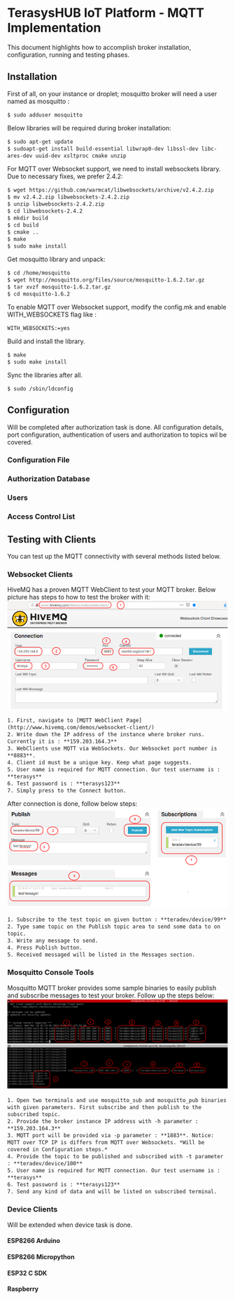 # TerasysHUB IoT Platform - MQTT Implementation

This document highlights how to accomplish broker installation, configuration, running and testing phases.

## Installation

First of all, on your instance or droplet; mosquitto broker will need a user named as mosquitto :
```
$ sudo adduser mosquitto
```

Below libraries will be required during broker installation:
```
$ sudo apt-get update
$ sudoapt-get install build-essential libwrap0-dev libssl-dev libc-ares-dev uuid-dev xsltproc cmake unzip
```

For MQTT over Websocket support, we need to install websockets library. Due to necessary fixes, we prefer 2.4.2:
```
$ wget https://github.com/warmcat/libwebsockets/archive/v2.4.2.zip
$ mv v2.4.2.zip libwebsockets-2.4.2.zip
$ unzip libwebsockets-2.4.2.zip
$ cd libwebsockets-2.4.2
$ mkdir build
$ cd build
$ cmake ..
$ make
$ sudo make install
```

Get mosquitto library and unpack:
```
$ cd /home/mosquitto
$ wget http://mosquitto.org/files/source/mosquitto-1.6.2.tar.gz
$ tar xvzf mosquitto-1.6.2.tar.gz
$ cd mosquitto-1.6.2
```

To enable MQTT over Websocket support, modify the config.mk and enable WITH_WEBSOCKETS flag like :
```
WITH_WEBSOCKETS:=yes
```

Build and install the library.
```
$ make
$ sudo make install
```

Sync the libraries after all.
```
$ sudo /sbin/ldconfig
```

## Configuration

Will be completed after authorization task is done. All configuration details, port configuration, authentication of users and authorization to topics wil be covered.

### Configuration File
### Authorization Database
### Users
### Access Control List

## Testing with Clients
You can test up the MQTT connectivity with several methods listed below.

### Websocket Clients
HiveMQ has a proven MQTT WebClient to test your MQTT broker. Below picture has steps to how to test the broker with it:
![Alt text](hivemq_connect.png?raw=true "HiveMQ WebSocket Client")
```
1. First, navigate to [MQTT WebClient Page](http://www.hivemq.com/demos/websocket-client/)
2. Write down the IP address of the instance where broker runs. Currently it is : **159.203.164.3**
3. WebClients use MQTT via WebSockets. Our Websocket port number is **8883**.
4. Client id must be a unique key. Keep what page suggests. 
5. User name is required for MQTT connection. Our test username is : **terasys**
6. Test password is : **terasys123**
7. Simply press to the Connect button.
```
After connection is done, follow below steps:
![Alt text](hivemq_pubsub.png?raw=true "WebSocket Client Pub/Sub")
```
1. Subscribe to the test topic on given button : **teradev/device/99**
2. Type same topic on the Publish topic area to send some data to on topic.
3. Write any message to send.
4. Press Publish button.
5. Received messaged will be listed in the Messages section.
```

### Mosquitto Console Tools
Mosquitto MQTT broker provides some sample binaries to easily publish and subscribe messages to test your broker. Follow up the steps below:
![Alt text](droplet_mqtt_test1.png?raw=true "Console Test")
```
1. Open two terminals and use mosquitto_sub and mosquitto_pub binaries with given parameters. First subscribe and then publish to the subscribed topic.
2. Provide the broker instance IP address with -h parameter : **159.203.164.3**
3. MQTT port will be provided via -p parameter : **1883**. Notice: MQTT over TCP IP is differs from MQTT over Websockets. *Will be covered in Configuration steps.*
4. Provide the topic to be published and subscribed with -t parameter : **teradev/device/100** 
5. User name is required for MQTT connection. Our test username is : **terasys**
6. Test password is : **terasys123**
7. Send any kind of data and will be listed on subscribed terminal.
```

### Device Clients
Will be extended when device task is done.
#### ESP8266 Arduino
#### ESP8266 Micropython
#### ESP32 C SDK
#### Raspberry

